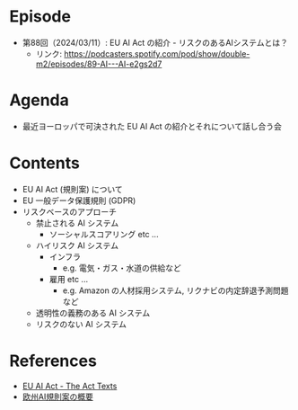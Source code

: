 # Episode

- 第88回（2024/03/11）: EU AI Act の紹介 - リスクのあるAIシステムとは？
  - リンク: https://podcasters.spotify.com/pod/show/double-m2/episodes/89-AI---AI-e2gs2d7

# Agenda

- 最近ヨーロッパで可決された EU AI Act の紹介とそれについて話し合う会

# Contents

- EU AI Act (規則案) について
- EU 一般データ保護規則 (GDPR)
- リスクベースのアプローチ
  - 禁止される AI システム
    - ソーシャルスコアリング etc ...
  - ハイリスク AI システム
    - インフラ
      - e.g. 電気・ガス・水道の供給など
    - 雇用 etc ...
      - e.g. Amazon の人材採用システム, リクナビの内定辞退予測問題 など
  - 透明性の義務のある AI システム
  - リスクのない AI システム

# References

- [EU AI Act - The Act Texts](https://artificialintelligenceact.eu/the-act/)
- [欧州AI規則案の概要](https://xtrend.nikkei.com/atcl/contents/skillup/00009/00151/)
